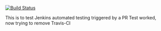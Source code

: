 [![Build Status](https://travis-ci.org/ucgmsim/qcore.svg?branch=master)](https://travis-ci.org/ucgmsim/qcore)

This is to test Jenkins automated testing triggered by a PR
Test worked, now trying to remove Travis-CI

